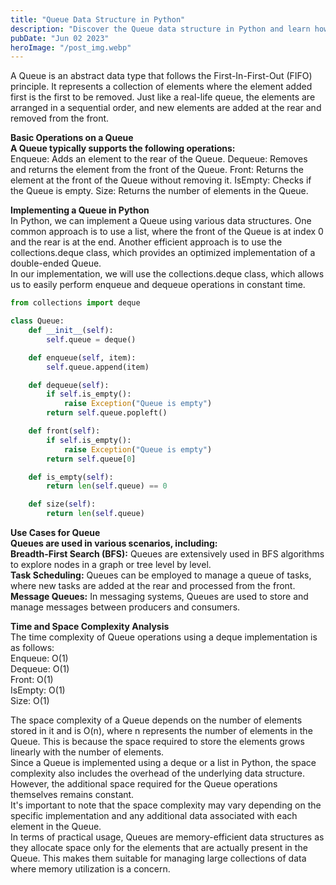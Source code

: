 ```yaml
---
title: "Queue Data Structure in Python"
description: "Discover the Queue data structure in Python and learn how it can be utilized for efficient data handling and processing, with insights into its implementation, operations, and use cases..."
pubDate: "Jun 02 2023"
heroImage: "/post_img.webp"
---
```

A Queue is an abstract data type that follows the First-In-First-Out (FIFO) principle. It represents a collection of elements where the element added first is the first to be removed. Just like a real-life queue, the elements are arranged in a sequential order, and new elements are added at the rear and removed from the front.

**Basic Operations on a Queue**  
**A Queue typically supports the following operations:**  
Enqueue: Adds an element to the rear of the Queue.
Dequeue: Removes and returns the element from the front of the Queue.
Front: Returns the element at the front of the Queue without removing it.
IsEmpty: Checks if the Queue is empty.
Size: Returns the number of elements in the Queue.

**Implementing a Queue in Python**  
In Python, we can implement a Queue using various data structures. One common approach is to use a list, where the front of the Queue is at index 0 and the rear is at the end. Another efficient approach is to use the collections.deque class, which provides an optimized implementation of a double-ended Queue.  
In our implementation, we will use the collections.deque class, which allows us to easily perform enqueue and dequeue operations in constant time.
```python
from collections import deque

class Queue:
    def __init__(self):
        self.queue = deque()

    def enqueue(self, item):
        self.queue.append(item)

    def dequeue(self):
        if self.is_empty():
            raise Exception("Queue is empty")
        return self.queue.popleft()

    def front(self):
        if self.is_empty():
            raise Exception("Queue is empty")
        return self.queue[0]

    def is_empty(self):
        return len(self.queue) == 0

    def size(self):
        return len(self.queue)
```
**Use Cases for Queue**  
**Queues are used in various scenarios, including:**  
**Breadth-First Search (BFS):** Queues are extensively used in BFS algorithms to explore nodes in a graph or tree level by level.  
**Task Scheduling:** Queues can be employed to manage a queue of tasks, where new tasks are added at the rear and processed from the front.  
**Message Queues:** In messaging systems, Queues are used to store and manage messages between producers and consumers.  

**Time and Space Complexity Analysis**  
The time complexity of Queue operations using a deque implementation is as follows:  
Enqueue: O(1)  
Dequeue: O(1)  
Front: O(1)  
IsEmpty: O(1)  
Size: O(1)  

The space complexity of a Queue depends on the number of elements stored in it and is O(n), where n represents the number of elements in the Queue. This is because the space required to store the elements grows linearly with the number of elements.  
Since a Queue is implemented using a deque or a list in Python, the space complexity also includes the overhead of the underlying data structure. However, the additional space required for the Queue operations themselves remains constant.  
It's important to note that the space complexity may vary depending on the specific implementation and any additional data associated with each element in the Queue.  
In terms of practical usage, Queues are memory-efficient data structures as they allocate space only for the elements that are actually present in the Queue. This makes them suitable for managing large collections of data where memory utilization is a concern.
